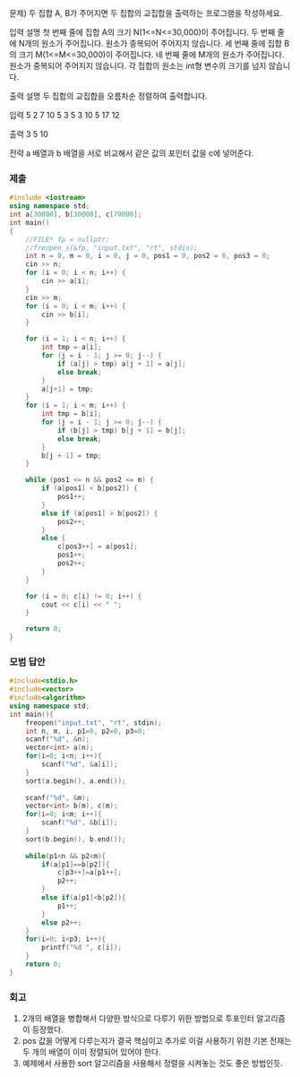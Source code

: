 문제)
두 집합 A, B가 주어지면 두 집합의 교집합을 출력하는 프로그램을 작성하세요.

입력 설명
첫 번째 줄에 집합 A의 크기 N(1<=N<=30,000)이 주어집니다.
두 번째 줄에 N개의 원소가 주어집니다. 원소가 중복되어 주어지지 않습니다.
세 번째 줄에 집합 B의 크기 M(1<=M<=30,000)이 주어집니다.
네 번째 줄에 M개의 원소가 주어집니다. 원소가 중복되어 주어지지 않습니다.
각 집합의 원소는 int형 변수의 크기를 넘지 않습니다.

출력 설명
두 집합의 교집합을 오름차순 정렬하여 출력합니다.

입력
5
2 7 10 5 3
5
3 10 5 17 12

출력
3 5 10

전략
a 배열과 b 배열을 서로 비교해서 같은 값의 포인터 값을 c에 넣어준다.

### 제출
``` Cpp
#include <iostream>
using namespace std;
int a[30000], b[30000], c[70000];
int main()
{
	//FILE* fp = nullptr;
	//freopen_s(&fp, "input.txt", "rt", stdin);
	int n = 0, m = 0, i = 0, j = 0, pos1 = 0, pos2 = 0, pos3 = 0;
	cin >> n;
	for (i = 0; i < n; i++) {
		cin >> a[i];
	}
	cin >> m;
	for (i = 0; i < m; i++) {
		cin >> b[i];
	}

	for (i = 1; i < n; i++) {
		int tmp = a[i];
		for (j = i - 1; j >= 0; j--) {
			if (a[j] > tmp) a[j + 1] = a[j];
			else break;
		}
		a[j+1] = tmp;
	}
	for (i = 1; i < m; i++) {
		int tmp = b[i];
		for (j = i - 1; j >= 0; j--) {
			if (b[j] > tmp) b[j + 1] = b[j];
			else break;
		}
		b[j + 1] = tmp;
	}

	while (pos1 <= n && pos2 <= m) {
		if (a[pos1] < b[pos2]) {
			pos1++;
		}
		else if (a[pos1] > b[pos2]) {
			pos2++;
		}
		else {
			c[pos3++] = a[pos1];
			pos1++;
			pos2++;
		}
	}

	for (i = 0; c[i] != 0; i++) {
		cout << c[i] << " ";
	}

	return 0;
}
```

### 모범 답안
``` Cpp
#include<stdio.h>
#include<vector>
#include<algorithm>
using namespace std;
int main(){
	freopen("input.txt", "rt", stdin);
	int n, m, i, p1=0, p2=0, p3=0;
	scanf("%d", &n);
	vector<int> a(n);
	for(i=0; i<n; i++){
		scanf("%d", &a[i]);
	}
	sort(a.begin(), a.end());
	
	scanf("%d", &m);
	vector<int> b(m), c(m);
	for(i=0; i<m; i++){
		scanf("%d", &b[i]);
	}
	sort(b.begin(), b.end());
	
	while(p1<n && p2<m){
		if(a[p1]==b[p2]){
			c[p3++]=a[p1++];
			p2++;
		}
		else if(a[p1]<b[p2]){
			p1++;
		}
		else p2++;
	}
	for(i=0; i<p3; i++){
		printf("%d ", c[i]);
	}
	return 0;
}
```

### 회고
1. 2개의 배열을 병합해서 다양한 방식으로 다루기 위한 방법으로 투포인터 알고리즘이 등장했다.
2. pos 값을 어떻게 다루는지가 결국 핵심이고 추가로 이걸 사용하기 위한 기본 전재는 두 개의 배열이 이미 정렬되어 있어야 한다.
3. 예제에서 사용한 sort 알고리즘을 사용해서 정렬을 시켜놓는 것도 좋은 방법인듯.